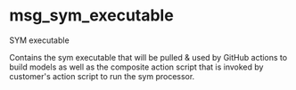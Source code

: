 # msg_sym_executable
SYM executable 

Contains the sym executable that will be pulled & used by GitHub actions to build models as well as the composite action script that is invoked by customer's action script to run the sym processor.
